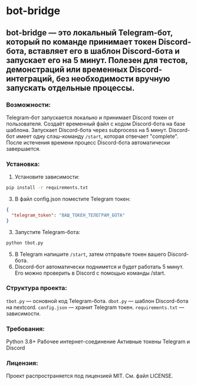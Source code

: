 # bot-bridge

## bot-bridge — это локальный Telegram-бот, который по команде принимает токен Discord-бота, вставляет его в шаблон Discord-бота и запускает его на 5 минут. Полезен для тестов, демонстраций или временных Discord-интеграций, без необходимости вручную запускать отдельные процессы.

### Возможности:
Telegram-бот запускается локально и принимает Discord токен от пользователя.
Создаёт временный файл с кодом Discord-бота на базе шаблона.
Запускает Discord-бота через subprocess на 5 минут.
Discord-бот имеет одну слэш-команду `/start`, которая отвечает "complete".
После истечения времени процесс Discord-бота автоматически завершается.

### Установка:
1. Установите зависимости:
``` bash
pip install -r requirements.txt
```
3. В файл config.json поместите Telegram токен:
``` json
{
  "telegram_token": "ВАШ_ТОКЕН_ТЕЛЕГРАМ_БОТА"
}
```
3. Запустите Telegram-бота:
``` bash
python tbot.py
```
5. В Telegram напишите `/start`, затем отправьте токен вашего Discord-бота.
6. Discord-бот автоматически поднимется и будет работать 5 минут. Его можно проверить в Discord с помощью команды /start.

### Структура проекта:
`tbot.py` — основной код Telegram-бота.
`dbot.py` — шаблон Discord-бота на nextcord.
`config.json` — хранит Telegram токен.
`requirements.txt` — зависимости.

### Требования:
Python 3.8+
Рабочее интернет-соединение
Активные токены Telegram и Discord

### Лицензия:
Проект распространяется под лицензией MIT. См. файл LICENSE.
